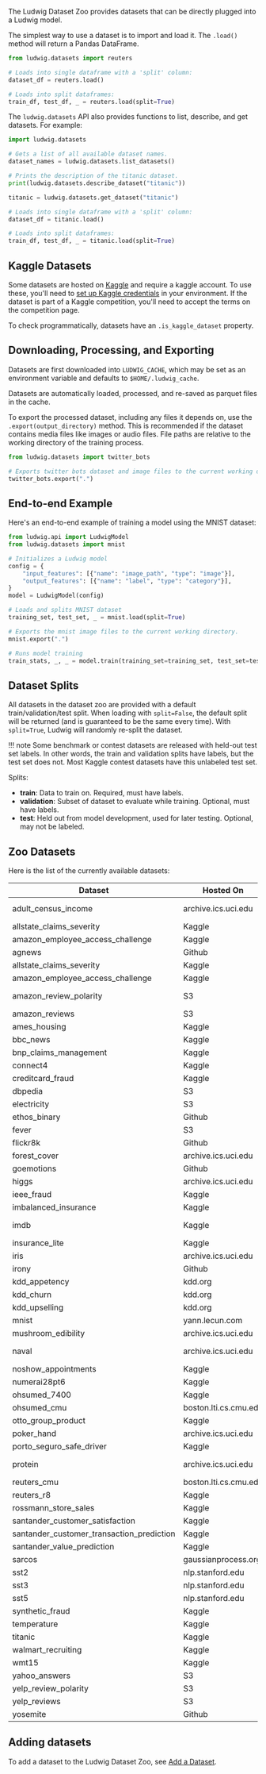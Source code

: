 The Ludwig Dataset Zoo provides datasets that can be directly plugged into a Ludwig model.

The simplest way to use a dataset is to import and load it. The `.load()` method will return a Pandas DataFrame.

```python
from ludwig.datasets import reuters

# Loads into single dataframe with a 'split' column:
dataset_df = reuters.load()

# Loads into split dataframes:
train_df, test_df, _ = reuters.load(split=True)
```

The `ludwig.datasets` API also provides functions to list, describe, and get datasets.  For example:

```python
import ludwig.datasets

# Gets a list of all available dataset names.
dataset_names = ludwig.datasets.list_datasets()

# Prints the description of the titanic dataset.
print(ludwig.datasets.describe_dataset("titanic"))

titanic = ludwig.datasets.get_dataset("titanic")

# Loads into single dataframe with a 'split' column:
dataset_df = titanic.load()

# Loads into split dataframes:
train_df, test_df, _ = titanic.load(split=True)
```

## Kaggle Datasets

Some datasets are hosted on [Kaggle](https://www.kaggle.com) and require a kaggle account. To use these, you'll need to
[set up Kaggle credentials](https://www.kaggle.com/docs/api) in your environment. If the dataset is part of a Kaggle
competition, you'll need to accept the terms on the competition page.

To check programmatically, datasets have an `.is_kaggle_dataset` property.

## Downloading, Processing, and Exporting

Datasets are first downloaded into `LUDWIG_CACHE`, which may be set as an environment variable and defaults to
`$HOME/.ludwig_cache`.

Datasets are automatically loaded, processed, and re-saved as parquet files in the cache.

To export the processed dataset, including any files it depends on, use the `.export(output_directory)` method. This
is recommended if the dataset contains media files like images or audio files. File paths are relative to the working
directory of the training process.

```python
from ludwig.datasets import twitter_bots

# Exports twitter bots dataset and image files to the current working directory.
twitter_bots.export(".")
```

## End-to-end Example

Here's an end-to-end example of training a model using the MNIST dataset:

```python
from ludwig.api import LudwigModel
from ludwig.datasets import mnist

# Initializes a Ludwig model
config = {
    "input_features": [{"name": "image_path", "type": "image"}],
    "output_features": [{"name": "label", "type": "category"}],
}
model = LudwigModel(config)

# Loads and splits MNIST dataset
training_set, test_set, _ = mnist.load(split=True)

# Exports the mnist image files to the current working directory.
mnist.export(".")

# Runs model training
train_stats, _, _ = model.train(training_set=training_set, test_set=test_set, model_name="mnist_model")
```

## Dataset Splits

All datasets in the dataset zoo are provided with a default train/validation/test split. When loading with
`split=False`, the default split will be returned (and is guaranteed to be the same every time). With `split=True`,
Ludwig will randomly re-split the dataset.

!!! note
    Some benchmark or contest datasets are released with held-out test set labels. In other words, the train and
    validation splits have labels, but the test set does not. Most Kaggle contest datasets have this unlabeled test set.

Splits:

- **train**: Data to train on. Required, must have labels.
- **validation**: Subset of dataset to evaluate while training. Optional, must have labels.
- **test**: Held out from model development, used for later testing. Optional, may not be labeled.

## Zoo Datasets

Here is the list of the currently available datasets:

| Dataset                                   | Hosted On             | Description                                                                                      |
| ----------------------------------------- | --------------------- | ------------------------------------------------------------------------------------------------ |
| adult_census_income                       | archive.ics.uci.edu   | <https://archive.ics.uci.edu/ml/datasets/adult>. Whether a person makes over $50K a year or not. |
| allstate_claims_severity                  | Kaggle                | <https://www.kaggle.com/c/allstate-claims-severity>                                              |
| amazon_employee_access_challenge          | Kaggle                | <https://www.kaggle.com/c/amazon-employee-access-challenge>                                      |
| agnews                                    | Github                | <https://search.r-project.org/CRAN/refmans/textdata/html/dataset_ag_news.html>                   |
| allstate_claims_severity                  | Kaggle                | <https://www.kaggle.com/c/allstate-claims-severity>                                              |
| amazon_employee_access_challenge          | Kaggle                | <https://www.kaggle.com/c/amazon-employee-access-challenge>                                      |
| amazon_review_polarity                    | S3                    | <https://paperswithcode.com/sota/sentiment-analysis-on-amazon-review-polarity>                   |
| amazon_reviews                            | S3                    | <https://s3.amazonaws.com/amazon-reviews-pds/readme.html>                                        |
| ames_housing                              | Kaggle                | <https://www.kaggle.com/c/ames-housing-data>                                                     |
| bbc_news                                  | Kaggle                | <https://www.kaggle.com/c/learn-ai-bbc>                                                          |
| bnp_claims_management                     | Kaggle                | <https://www.kaggle.com/c/bnp-paribas-cardif-claims-management>                                  |
| connect4                                  | Kaggle                | <https://www.kaggle.com/c/connectx/discussion/124397>                                            |
| creditcard_fraud                          | Kaggle                | <https://www.kaggle.com/datasets/mlg-ulb/creditcardfraud>                                        |
| dbpedia                                   | S3                    | <https://paperswithcode.com/dataset/dbpedia>                                                     |
| electricity                               | S3                    | Predict electricity demand from day of week and outside temperature.                             |
| ethos_binary                              | Github                | <https://github.com/huggingface/datasets/blob/master/datasets/ethos/README.md>                   |
| fever                                     | S3                    | <https://arxiv.org/abs/1803.05355>                                                               |
| flickr8k                                  | Github                | <https://www.kaggle.com/adityajn105/flickr8k>                                                    |
| forest_cover                              | archive.ics.uci.edu   | <https://archive.ics.uci.edu/ml/datasets/covertype>                                              |
| goemotions                                | Github                | <https://arxiv.org/abs/2005.00547>                                                               |
| higgs                                     | archive.ics.uci.edu   | <https://archive.ics.uci.edu/ml/datasets/HIGGS>                                                  |
| ieee_fraud                                | Kaggle                | <https://www.kaggle.com/c/ieee-fraud-detection>                                                  |
| imbalanced_insurance                      | Kaggle                | <https://www.kaggle.com/datasets/arashnic/imbalanced-data-practice>                              |
| imdb                                      | Kaggle                | <https://www.kaggle.com/datasets/lakshmi25npathi/imdb-dataset-of-50k-movie-reviews>              |
| insurance_lite                            | Kaggle                | <https://www.kaggle.com/infernape/fast-furious-and-insured>                                      |
| iris                                      | archive.ics.uci.edu   | <https://archive.ics.uci.edu/ml/datasets/iris>                                                   |
| irony                                     | Github                | <https://github.com/bwallace/ACL-2014-irony>                                                     |
| kdd_appetency                             | kdd.org               | <https://www.kdd.org/kdd-cup/view/kdd-cup-2009/Data>                                             |
| kdd_churn                                 | kdd.org               | <https://www.kdd.org/kdd-cup/view/kdd-cup-2009/Data>                                             |
| kdd_upselling                             | kdd.org               | <https://www.kdd.org/kdd-cup/view/kdd-cup-2009/Data>                                             |
| mnist                                     | yann.lecun.com        | <http://yann.lecun.com/exdb/mnist/>                                                              |
| mushroom_edibility                        | archive.ics.uci.edu   | <https://archive.ics.uci.edu/ml/datasets/mushroom>                                               |
| naval                                     | archive.ics.uci.edu   | <https://dataverse.harvard.edu/dataset.xhtml?persistentId=doi:10.7910/DVN/24098>                 |
| noshow_appointments                       | Kaggle                | <https://www.kaggle.com/datasets/joniarroba/noshowappointments>                                  |
| numerai28pt6                              | Kaggle                | <https://www.kaggle.com/numerai/encrypted-stock-market-data-from-numerai>                        |
| ohsumed_7400                              | Kaggle                | <https://www.kaggle.com/datasets/weipengfei/ohr8r52>                                             |
| ohsumed_cmu                               | boston.lti.cs.cmu.edu | <http://boston.lti.cs.cmu.edu/classes/95-865-K/HW/HW2/>                                          |
| otto_group_product                        | Kaggle                | <https://www.kaggle.com/c/otto-group-product-classification-challenge>                           |
| poker_hand                                | archive.ics.uci.edu   | <https://archive.ics.uci.edu/ml/datasets/Poker+Hand>                                             |
| porto_seguro_safe_driver                  | Kaggle                | <https://www.kaggle.com/c/porto-seguro-safe-driver-prediction>                                   |
| protein                                   | archive.ics.uci.edu   | <https://bmcbioinformatics.biomedcentral.com/articles/10.1186/s12859-019-2932-0>                 |
| reuters_cmu                               | boston.lti.cs.cmu.edu | <http://boston.lti.cs.cmu.edu/classes/95-865-K/HW/HW2/>                                          |
| reuters_r8                                | Kaggle                | Reuters R8 subset of Reuters 21578 dataset from Kaggle.                                          |
| rossmann_store_sales                      | Kaggle                | <https://www.kaggle.com/c/rossmann-store-sales>                                                  |
| santander_customer_satisfaction           | Kaggle                | <https://www.kaggle.com/c/santander-customer-satisfaction>                                       |
| santander_customer_transaction_prediction | Kaggle                | <https://www.kaggle.com/c/santander-customer-transaction-prediction>                             |
| santander_value_prediction                | Kaggle                | <https://www.kaggle.com/c/santander-value-prediction-challenge>                                  |
| sarcos                                    | gaussianprocess.org   | <http://www.gaussianprocess.org/gpml/data/>                                                      |
| sst2                                      | nlp.stanford.edu      | <https://paperswithcode.com/dataset/sst>                                                         |
| sst3                                      | nlp.stanford.edu      | Merging very negative and negative, and very positive and positive classes.                      |
| sst5                                      | nlp.stanford.edu      | <https://paperswithcode.com/dataset/sst>                                                         |
| synthetic_fraud                           | Kaggle                | <https://www.kaggle.com/ealaxi/paysim1>                                                          |
| temperature                               | Kaggle                | <https://www.kaggle.com/selfishgene/historical-hourly-weather-data>                              |
| titanic                                   | Kaggle                | <https://www.kaggle.com/c/titanic>                                                               |
| walmart_recruiting                        | Kaggle                | <https://www.kaggle.com/c/walmart-recruiting-store-sales-forecasting>                            |
| wmt15                                     | Kaggle                | <https://www.kaggle.com/dhruvildave/en-fr-translation-dataset>                                   |
| yahoo_answers                             | S3                    | Question classification.                                                                         |
| yelp_review_polarity                      | S3                    | <https://www.yelp.com/dataset>. Predict the polarity or sentiment of a yelp review.              |
| yelp_reviews                              | S3                    | <https://www.yelp.com/dataset>                                                                   |
| yosemite                                  | Github                | <https://github.com/ourownstory/neural_prophet> Yosemite temperatures dataset.                   |

## Adding datasets

To add a dataset to the Ludwig Dataset Zoo, see [Add a Dataset](../../../developer_guide/add_a_dataset).
